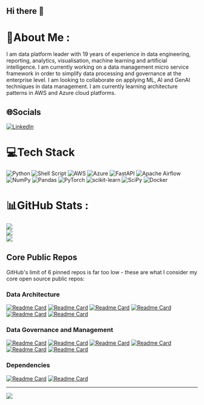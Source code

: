 ## Hi there 👋

<!--
**dexplorer/dexplorer** is a ✨ _special_ ✨ repository because its `README.md` (this file) appears on your GitHub profile.

Here are some ideas to get you started:

- 🔭 I’m currently working on ...
- 🌱 I’m currently learning ...
- 👯 I’m looking to collaborate on ...
- 🤔 I’m looking for help with ...
- 💬 Ask me about ...
- 📫 How to reach me: ...
- 😄 Pronouns: ...
- ⚡ Fun fact: ...
-->


# 💫About Me :
I am data platform leader with 19 years of experience in data engineering, reporting, analytics, visualisation, machine learning and artificial intelligence.
I am currently working on a data management micro service framework in order to simplify data processing and governance at the enterprise level.
I am looking to collaborate on applying ML, AI and GenAI techniques in data management.
I am currently learning architecture patterns in AWS and Azure cloud platforms.

## 🌐Socials
[![LinkedIn](https://img.shields.io/badge/LinkedIn-%230077B5.svg?logo=linkedin&logoColor=white)](https://linkedin.com/in/in/rajakumaranarivumani) 

# 💻Tech Stack
![Python](https://img.shields.io/badge/python-3670A0?style=for-the-badge&logo=python&logoColor=ffdd54) ![Shell Script](https://img.shields.io/badge/shell_script-%23121011.svg?style=for-the-badge&logo=gnu-bash&logoColor=white) ![AWS](https://img.shields.io/badge/AWS-%23FF9900.svg?style=for-the-badge&logo=amazon-aws&logoColor=white) ![Azure](https://img.shields.io/badge/azure-%230072C6.svg?style=for-the-badge&logo=azure-devops&logoColor=white) ![FastAPI](https://img.shields.io/badge/FastAPI-005571?style=for-the-badge&logo=fastapi) ![Apache Airflow](https://img.shields.io/badge/Apache%20Airflow-017CEE?style=for-the-badge&logo=Apache%20Airflow&logoColor=white) ![NumPy](https://img.shields.io/badge/numpy-%23013243.svg?style=for-the-badge&logo=numpy&logoColor=white) ![Pandas](https://img.shields.io/badge/pandas-%23150458.svg?style=for-the-badge&logo=pandas&logoColor=white) ![PyTorch](https://img.shields.io/badge/PyTorch-%23EE4C2C.svg?style=for-the-badge&logo=PyTorch&logoColor=white) ![scikit-learn](https://img.shields.io/badge/scikit--learn-%23F7931E.svg?style=for-the-badge&logo=scikit-learn&logoColor=white) ![SciPy](https://img.shields.io/badge/SciPy-%230C55A5.svg?style=for-the-badge&logo=scipy&logoColor=%white) ![Docker](https://img.shields.io/badge/docker-%230db7ed.svg?style=for-the-badge&logo=docker&logoColor=white)

# 📊GitHub Stats :
![](https://github-readme-stats.vercel.app/api?username=dexplorer&theme=dark&hide_border=false&include_all_commits=false&count_private=false)<br/>
![](https://github-readme-streak-stats.herokuapp.com/?user=dexplorer&theme=dark&hide_border=false)<br/>
![](https://github-readme-stats.vercel.app/api/top-langs/?username=dexplorer&theme=dark&hide_border=false&include_all_commits=false&count_private=false&layout=compact)

## Core Public Repos

GitHub's limit of 6 pinned repos is far too low - these are what I consider my core open source public repos:

<!-- REPOS_START -->

### Data Architecture

[![Readme Card](https://github-readme-stats.vercel.app/api/pin/?username=dexplorer&repo=df-data-ingestion&description_lines_count=3)](https://github.com/dexplorer/df-data-ingestion)
[![Readme Card](https://github-readme-stats.vercel.app/api/pin/?username=dexplorer&repo=df-data-distribution&description_lines_count=3)](https://github.com/dexplorer/df-data-distribution)
[![Readme Card](https://github-readme-stats.vercel.app/api/pin/?username=dexplorer&repo=df-app-calendar&description_lines_count=3)](https://github.com/dexplorer/df-app-calendar)
[![Readme Card](https://github-readme-stats.vercel.app/api/pin/?username=dexplorer&repo=df-metadata&description_lines_count=3)](https://github.com/dexplorer/df-metadata)
[![Readme Card](https://github-readme-stats.vercel.app/api/pin/?username=dexplorer&repo=df-file-manager&description_lines_count=3)](https://github.com/dexplorer/df-file-manager)
[![Readme Card](https://github-readme-stats.vercel.app/api/pin/?username=dexplorer&repo=df-azure-serverless&description_lines_count=3)](https://github.com/dexplorer/df-azure-serverless)

### Data Governance and Management

[![Readme Card](https://github-readme-stats.vercel.app/api/pin/?username=dexplorer&repo=df-data-quality&description_lines_count=3)](https://github.com/dexplorer/df-data-quality)
[![Readme Card](https://github-readme-stats.vercel.app/api/pin/?username=dexplorer&repo=df-data-quality-ml&description_lines_count=3)](https://github.com/dexplorer/df-data-quality-ml)
[![Readme Card](https://github-readme-stats.vercel.app/api/pin/?username=dexplorer&repo=df-data-lineage&description_lines_count=3)](https://github.com/dexplorer/df-data-lineage)
[![Readme Card](https://github-readme-stats.vercel.app/api/pin/?username=dexplorer&repo=df-data-recon&description_lines_count=3)](https://github.com/dexplorer/df-data-recon)
[![Readme Card](https://github-readme-stats.vercel.app/api/pin/?username=dexplorer&repo=df-data-profile&description_lines_count=3)](https://github.com/dexplorer/df-data-profile)
[![Readme Card](https://github-readme-stats.vercel.app/api/pin/?username=dexplorer&repo=df-data-catalog&description_lines_count=3)](https://github.com/dexplorer/df-data-catalog)

### Dependencies

[![Readme Card](https://github-readme-stats.vercel.app/api/pin/?username=dexplorer&repo=utils&description_lines_count=3)](https://github.com/dexplorer/utils)
[![Readme Card](https://github-readme-stats.vercel.app/api/pin/?username=dexplorer&repo=df-config&description_lines_count=3)](https://github.com/dexplorer/df-config)

---
[![](https://visitcount.itsvg.in/api?id=dexplorer&icon=0&color=0)](https://visitcount.itsvg.in)


